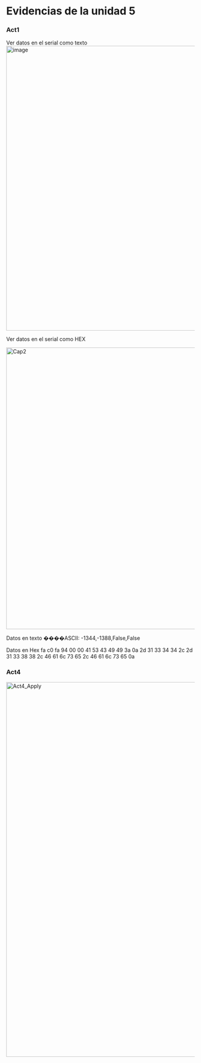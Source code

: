 
# Evidencias de la unidad 5

### Act1 

Ver datos en el serial como texto
<img width="1081" height="759" alt="image" src="https://github.com/user-attachments/assets/9260fcdc-ec03-4fb1-8932-fc39646eefb6" />


Ver datos en el serial como HEX

<img width="1070" height="751" alt="Cap2" src="https://github.com/user-attachments/assets/5e73ec02-d85b-4950-be12-67522e2ddc8f" />


Datos en texto
����ASCII:
-1344,-1388,False,False


Datos en Hex
fa c0 fa 94 00 00 41 53 43 49 49 3a 0a 2d 31 33 34 34 2c 2d 31 33 38 38 2c 46 61 6c 73 65 2c 46 61 6c 73 65 0a

### Act4
<img width="1918" height="999" alt="Act4_Apply" src="https://github.com/user-attachments/assets/53bbf478-1e8a-4b5a-9cfe-f1391e597e62" />
